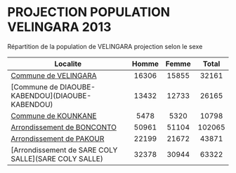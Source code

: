 # PROJECTION POPULATION VELINGARA 2013
	
Répartition de la population de VELINGARA projection selon le sexe
	
| Localite  | Homme | Femme | Total |
| --------- |:-----:|:-----:|:-----:|
| [Commune de VELINGARA](VELINGARA) | 16306 | 15855 | 32161 |
| [Commune de DIAOUBE- KABENDOU](DIAOUBE- KABENDOU) | 13432 | 12733 | 26165 |
| [Commune de KOUNKANE](KOUNKANE) | 5478 | 5320 | 10798 |
| [Arrondissement de BONCONTO](BONCONTO) | 50961 | 51104 | 102065 |
| [Arrondissement de PAKOUR](PAKOUR) | 22199 | 21672 | 43871 |
| [Arrondissement de SARE COLY SALLE](SARE COLY SALLE) | 32378 | 30944 | 63322 |
